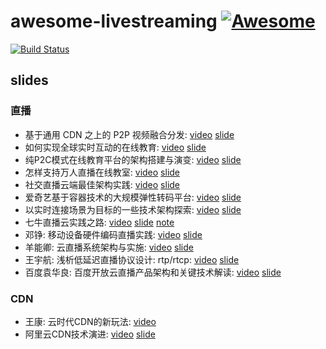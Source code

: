 # awesome-livestreaming [![Awesome](https://cdn.rawgit.com/sindresorhus/awesome/d7305f38d29fed78fa85652e3a63e154dd8e8829/media/badge.svg)](https://github.com/sindresorhus/awesome)

[![Build Status](https://travis-ci.org/osrtss/awesome-livestreaming.svg?branch=master)](https://travis-ci.org/osrtss/awesome-livestreaming)

## slides

### 直播
* 基于通用 CDN 之上的 P2P 视频融合分发: [video](http://lock522.b0.upaiyun.com/yangchengli.mp4) [slide](http://lock522.b0.upaiyun.com/ycl.pdf)
* 如何实现全球实时互动的在线教育: [video](http://www.infoq.com/cn/presentations/how-to-realize-the-global-real-time-interactive-online-education) [slide](http://akshare.b0.upaiyun.com/livestreaming/lecture-20151219pm-xieyanqing.pdf)
* 纯P2C模式在线教育平台的架构搭建与演变: [video](http://www.infoq.com/cn/presentations/architecture-and-evolution-of-pure-p2c-mode-online-education-platform) [slide](http://akshare.b0.upaiyun.com/livestreaming/lecture-20151219pm-weixiangjun.pdf)
* 怎样支持万人直播在线教室: [video](http://www.infoq.com/cn/presentations/how-to-support-the-people-live-online-classroom) [slide](http://akshare.b0.upaiyun.com/livestreaming/lecture-20151219pm-ligangjiang.pdf)
* 社交直播云端最佳架构实践: [video](http://www.infoq.com/cn/presentations/best-architecture-practice-social-video-cloud) [slide](http://akshare.b0.upaiyun.com/livestreaming/lecture-20151219pm-haomingfei.pdf)
* 爱奇艺基于容器技术的大规模弹性转码平台: [video](http://www.infoq.com/cn/presentations/large-scale-containeri-transcoding-platform-of-iqiyi) [slide](http://akshare.b0.upaiyun.com/livestreaming/lecture-20151219am-yuke.pdf)
* 以实时连接场景为目标的一些技术架构探索: [video](http://lock522.b0.upaiyun.com/wangyuhang.mp4) [slide](http://lock522.b0.upaiyun.com/wyh.pdf)
* 七牛直播云实践之路: [video](http://hd.qiniu.com/arch/history/6) [slide](http://77fycs.com2.z0.glb.qiniucdn.com/pili_technology_sharing.pdf) [note](notes/pili/README.md)
* 邓铮: 移动设备硬件编码直播实践: [video](http://musee20160425.b0.upaiyun.com/1deng.mp4) [slide](http://musee20160425.b0.upaiyun.com/1dengzhengpdf.pdf)
* 羊能卿: 云直播系统架构与实施: [video](http://musee20160425.b0.upaiyun.com/2yang.mp4) [slide](http://musee20160425.b0.upaiyun.com/2yangnengqing.pptx)
* 王宇航: 浅析低延迟直播协议设计: rtp/rtcp: [video](http://musee20160425.b0.upaiyun.com/3wang.mp4) [slide](http://musee20160425.b0.upaiyun.com/3wangyuhangpdf.pdf)
* 百度袁华良: 百度开放云直播产品架构和关键技术解读: [video](http://www.infoq.com/cn/presentations/baidu-open-cloud-product-architecture-and-key-technical) [slide](http://akshare.b0.upaiyun.com/livestreaming/lecture-20160702-baiduslgon-yuanhualiang.pdf)

### CDN
* 王康: 云时代CDN的新玩法: [video](http://www.infoq.com/cn/interviews/interview-with-wangkang-talk-cloud-cdn)
* 阿里云CDN技术演进: [video](http://www.infoq.com/cn/presentations/alibaba-cloud-cdn-technology-evolution) [slide](http://www.slideshare.net/joshzhu/cdn-44527943)
